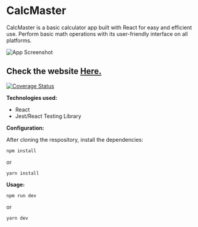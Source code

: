 # CalcMaster

CalcMaster is a basic calculator app built with React for easy and efficient use. Perform basic math operations with its
user-friendly interface on all platforms.

![App Screenshot](https://user-images.githubusercontent.com/85843263/213871783-2a54e4cc-d4a0-4cb1-bab6-f0a59eb75621.png)

## Check the website [Here.](https://calcmaster.netlify.app/)

[![Coverage Status](https://coveralls.io/repos/github/mph7/simplecalc/badge.svg?branch=main)](https://coveralls.io/github/mph7/simplecalc?branch=main)

**Technologies used:**

-   React
-   Jest/React Testing Library

**Configuration:**

After cloning the respository, install the dependencies:

```console
npm install
```

or

```console
yarn install
```

**Usage:**

```console
npm run dev
```

or

```console
yarn dev
```
